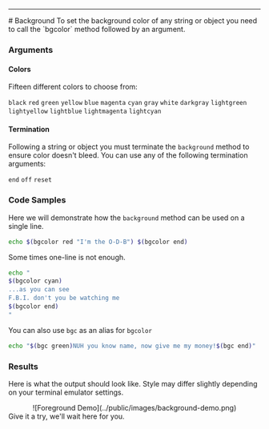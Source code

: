 <hr>
<a name="Background"></a>
# Background
To set the background color of any string or object you need to call the `bgcolor` method followed by an argument.

### Arguments

#### Colors

Fifteen different colors to choose from:

`black` `red` `green` `yellow` `blue` `magenta` `cyan` `gray`
`white` `darkgray` `lightgreen` `lightyellow` `lightblue`
`lightmagenta` `lightcyan`

#### Termination

Following a string or object you must terminate the `background` method to ensure color doesn't bleed.  You can use any of the following termination arguments:

`end` `off` `reset`

### Code Samples

Here we will demonstrate how the `background` method can be used on a single line.

```bash
echo $(bgcolor red "I'm the O-D-B") $(bgcolor end)
```
Some times one-line is not enough.

```bash
echo "
$(bgcolor cyan)
...as you can see
F.B.I. don't you be watching me
$(bgcolor end)
"
```

You can also use `bgc` as an alias for `bgcolor`

```bash
echo "$(bgc green)NUH you know name, now give me my money!$(bgc end)"
```

### Results

Here is what the output should look like.  Style may differ slightly depending on your terminal emulator settings.
<center>
![Foreground Demo](../public/images/background-demo.png)
</center>
Give it a try, we'll wait here for you.
